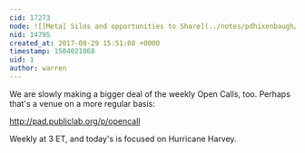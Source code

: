 ```yaml
---
cid: 17273
node: ![[Meta] Silos and opportunities to Share](../notes/pdhixenbaugh/08-28-2017/meta-silos-and-opportunities-to-share)
nid: 14795
created_at: 2017-08-29 15:51:08 +0000
timestamp: 1504021868
uid: 1
author: warren
---
```


We are slowly making a bigger deal of the weekly Open Calls, too. Perhaps that's a venue on a more regular basis:

http://pad.publiclab.org/p/opencall

Weekly at 3 ET, and today's is focused on Hurricane Harvey. 